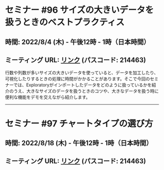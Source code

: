 # セミナー #96 サイズの大きいデータを扱うときのベストプラクティス

## 時間: 2022/8/4 (木) - 午後12時 - 1時（日本時間）

## ミーティング URL: [リンク](https://us02web.zoom.us/j/331585134?pwd=VGVyeXBRWjFMT2hESFdhSU45Z2d0dz09) (パスコード: 214463)

行数や列数が多いサイズの大きいデータを使っていると、データを加工したり、可視化したりするときの処理に時間がかかることがあります。そこで今回のセミナーでは、Exploratoryがインポートしたデータをどのように扱っているかを紹介のうえ、大きなサイズのデータを扱うときのコツや、大きなデータを扱う時に便利な機能をデモを交えながら紹介します。

----

# セミナー #97 チャートタイプの選び方

## 時間: 2022/8/18 (木) - 午後12時 - 1時（日本時間）

## ミーティング URL: [リンク](https://us02web.zoom.us/j/331585134?pwd=VGVyeXBRWjFMT2hESFdhSU45Z2d0dz09) (パスコード: 214463)
